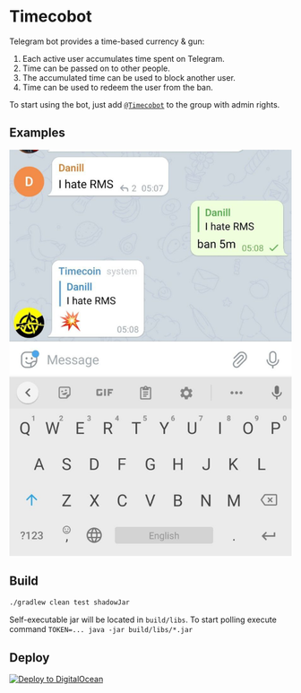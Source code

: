 # Timecobot

Telegram bot provides a time-based currency & gun:

1. Each active user accumulates time spent on Telegram.
1. Time can be passed on to other people.
1. The accumulated time can be used to block another user.
1. Time can be used to redeem the user from the ban.

To start using the bot, just add [`@Timecobot`](https://t.me/timecobot) to the group with admin
rights.

## Examples
![Ban2](examples/ban.jpg "Ban")

## Build

```sh
./gradlew clean test shadowJar
```

Self-executable jar will be located in `build/libs`. To start polling execute
command `TOKEN=... java -jar build/libs/*.jar`

## Deploy

[![Deploy to DigitalOcean](https://www.deploytodo.com/do-btn-blue-ghost.svg)](https://cloud.digitalocean.com/apps/new?repo=https://github.com/demidko/timecobot/tree/main)

